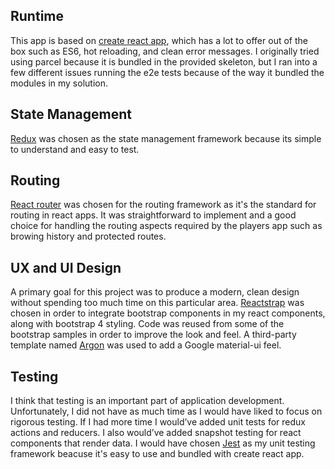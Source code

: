 ## Runtime

This app is based on [create react app](https://github.com/facebookincubator/create-react-app), which has a lot to offer out of the box such as ES6, hot reloading, and clean error messages. I originally tried using parcel because it is bundled in the provided skeleton, but I ran into a few different issues running the e2e tests because of the way it bundled the modules in my solution. 

## State Management

[Redux](https://redux.js.org//) was chosen as the state management framework because its simple to understand and easy to test.

## Routing

[React router](https://github.com/ReactTraining/react-router) was chosen for the routing framework as it's the standard for routing in react apps. It was straightforward to implement and a good choice for handling the routing aspects required by the players app such as browing history and protected routes.

## UX and UI Design

A primary goal for this project was to produce a modern, clean design without spending too much time on this particular area. [Reactstrap](https://reactstrap.github.io//) was chosen in order to integrate bootstrap components in my react components, along with bootstrap 4 styling. Code was reused from some of the bootstrap samples in order to improve the look and feel. A third-party template named [Argon](https://demos.creative-tim.com/argon-design-system/docs/getting-started/overview.html) was used to add a Google material-ui feel.

## Testing

I think that testing is an important part of application development. Unfortunately, I did not have as much time as I would have liked to focus on rigorous testing.  If I had more time I would’ve added unit tests for redux actions and reducers. I also would’ve added snapshot testing for react components that render data. I would have chosen [Jest](https://jestjs.io/) as my unit testing framework beacuse it's easy to use and bundled with create react app.